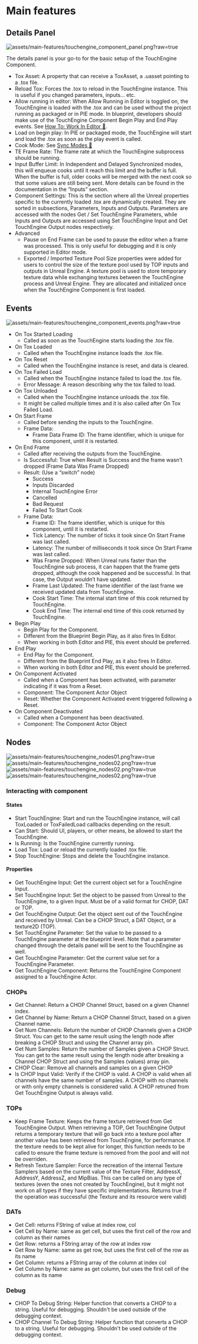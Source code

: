 # Main features

## Details Panel
![assets/main-features/touchengine_component_panel.png?raw=true](assets/main-features/touchengine_component_panel.png?raw=true)

The details panel is your go-to for the basic setup of the TouchEngine Component.

* Tox Asset: A property that can receive a ToxAsset, a .uasset pointing to a .tox file.
* Reload Tox: Forces the .tox to reload in the TouchEngine instance. This is useful if you changed parameters, inputs... etc.
* Allow running in editor: When Allow Running in Editor is toggled on, the TouchEngine is loaded with the .tox and can be used without the project running as packaged or in PIE mode. In blueprint, developers should make use of the TouchEngine Component Begin Play and End Play events. See [How To: Work In Editor 🔗](how-tos/work-in-editor.md).
* Load on begin play: In PIE or packaged mode, the TouchEngine will start and load the .tox as soon as the play event is called.
* Cook Mode: See [Sync Modes 🔗](sync-modes.md)
* TE Frame Rate: The frame rate at which the TouchEngine subprocess should be running.
* Input Buffer Limit: In Independent and Delayed Synchronized modes, this will enqueue cooks until it reach this limit and the buffer is full. When the buffer is full, older cooks will be merged with the next cook so that some values are still being sent. More details can be found in the documentation in the “Inputs” section.
* Component Settings: This is the section where all the Unreal properties specific to the currently loaded .tox are dynamically created. They are sorted in subsections, Parameters, Inputs and Outputs. Parameters are accessed with the nodes Get / Set TouchEngine Parameters, while Inputs and Outputs are accessed using Set TouchEngine Input and Get TouchEngine Output nodes respectively.
* Advanced
    * Pause on End Frame can be used to pause the editor when a frame was processed. This is only useful for debugging and it is only supported in Editor mode.
    * Exported / Imported Texture Pool Size properties were added for users to control the size of the texture pool used by TOP inputs and outputs in Unreal Engine. A texture pool is used to store temporary texture data while exchanging textures between the TouchEngine process and Unreal Engine. They are allocated and initialized once when the TouchEngine Component is first loaded.

## Events
![assets/main-features/touchengine_component_events.png?raw=true](assets/main-features/touchengine_component_events.png?raw=true)

- On Tox Started Loading
    - Called as soon as the TouchEngine starts loading the .tox file.
- On Tox Loaded
    - Called when the TouchEngine instance loads the .tox file. 
- On Tox Reset
    - Called when the TouchEngine instance is reset, and data is cleared.
- On Tox Failed Load
    - Called when the TouchEngine instance failed to load the .tox file.    
    - Error Message: A reason describing why the tox failed to load.
- On Tox Unloaded
    - Called when the TouchEngine instance unloads the .tox file.
    - It might be called multiple times and it is also called after On Tox Failed Load.
- On Start Frame
    - Called before sending the inputs to the TouchEngine.    
    - Frame Data: 
        * Frame Data Frame ID: The frame identifier, which is unique for this component, until it is restarted.
- On End Frame
    - Called after receiving the outputs from the TouchEngine.
    - Is Successful: True when Result is Success and the frame wasn’t dropped (Frame Data Was Frame Dropped)
    - Result: (Use a “switch” node)
        - Success
        - Inputs Discarded
        - Internal TouchEngine Error
        - Cancelled
        - Bad Request
        - Failed To Start Cook    
    - Frame Data: 
        - Frame ID: The frame identifier, which is unique for this component, until it is restarted.
        - Tick Latency: The number of ticks it took since On Start Frame was last called.
        - Latency: The number of milliseconds it took since On Start Frame was last called.
        - Was Frame Dropped: When Unreal runs faster than the TouchEngine sub process, it can happen that the frame gets dropped, although the cook happened and be successful. In that case, the Output wouldn’t have updated.
        - Frame Last Updated: The frame identifier of the last frame we received updated data from TouchEngine.
        - Cook Start Time: The internal start time of this cook returned by TouchEngine.
        - Cook End Time: The internal end time of this cook returned by TouchEngine.
- Begin Play
    - Begin Play for the Component.
    - Different from the Blueprint Begin Play, as it also fires In Editor.
    - When working in both Editor and PIE, this event should be preferred.
- End Play
    - End Play for the Component.
    - Different from the Blueprint End Play, as it also fires In Editor.
    - When working in both Editor and PIE, this event should be preferred.
- On Component Activated
    - Called when a Component has been activated, with parameter indicating if it was from a Reset.
    - Component: The Component Actor Object
    - Reset: Whether the Component Activated event triggered following a Reset.
- On Component Deactivated
    - Called when a Component has been deactivated.
    - Component: The Component Actor Object

## Nodes
![assets/main-features/touchengine_nodes01.png?raw=true](assets/main-features/touchengine_nodes01.png?raw=true)
![assets/main-features/touchengine_nodes02.png?raw=true](assets/main-features/touchengine_nodes02.png?raw=true)
![assets/main-features/touchengine_nodes02.png?raw=true](assets/main-features/touchengine_nodes03.png?raw=true)
![assets/main-features/touchengine_nodes02.png?raw=true](assets/main-features/touchengine_nodes04.png?raw=true)

### Interacting with component
#### States
- Start TouchEngine: Start and run the TouchEngine instance, will call ToxLoaded or ToxFailedLoad callbacks depending on the result.
- Can Start: Should UI, players, or other means, be allowed to start the TouchEngine.
- Is Running: Is the TouchEngine currently running.
- Load Tox: Load or reload the currently loaded .tox file.
- Stop TouchEngine: Stops and delete the TouchEngine instance.
#### Properties
- Get TouchEngine Input: Get the current object set for a TouchEngine Input.
- Set TouchEngine Input: Set the object to be passed from Unreal to the TouchEngine, to a given Input. Must be of a valid format for CHOP, DAT or TOP.
- Get TouchEngine Output: Get the object sent out of the TouchEngine and received by Unreal. Can be a CHOP Struct, a DAT Object, or a texture2D (TOP).
- Set TouchEngine Parameter: Set the value to be passed to a TouchEngine parameter at the blueprint level. Note that a parameter changed through the details panel will be sent to the TouchEngine as well.
- Get TouchEngine Parameter: Get the current value set for a TouchEngine Parameter.
- Get TouchEngine Component: Returns the TouchEngine Component assigned to a TouchEngine Actor.
### CHOPs
- Get Channel: Return a CHOP Channel Struct, based on a given Channel index.
- Get Channel by Name: Return a CHOP Channel Struct, based on a given Channel name.
- Get Num Channels: Return the number of CHOP Channels given a CHOP Struct. You can get to the same result using the length node after breaking a CHOP Struct and using the Channel array pin.
- Get Num Samples: Return the number of Samples given a CHOP Struct. You can get to the same result using the length node after breaking a Channel CHOP Struct and using the Samples (values) array pin.
- CHOP Clear: Remove all channels and samples on a given CHOP
- Is CHOP Input Valid: Verify if the CHOP is valid. A CHOP is valid when all channels have the same number of samples. A CHOP with no channels or with only empty channels is considered valid. A CHOP retruned from Get TouchEngine Output is always valid.
### TOPs
- Keep Frame Texture: Keeps the frame texture retrieved from Get TouchEngine Output. When retrieving a TOP, Get TouchEngine Output returns a temporary texture that will go back into a texture pool after another value has been retrieved from TouchEngine, for performance. If the texture needs to be kept alive for longer, this function needs to be called to ensure the frame texture is removed from the pool and will not be overriden.
- Refresh Texture Sampler: Force the recreation of the internal Texture Samplers based on the current value of the Texture Filter, AddressX, AddressY, AddressZ, and MipBias. This can be called on any type of textures (even the ones not created by TouchEngine), but it might not work on all types if they have specific implementations. Returns true if the operation was successful (the Texture and its resource were valid)
### DATs
- Get Cell: returns FString of value at index row, col
- Get Cell by Name: same as get cell, but uses the first cell of the row and column as their names
- Get Row: returns a FString array of the row at index row
- Get Row by Name: same as get row, but uses the first cell of the row as its name
- Get Column: returns a FString array of the column at index col
- Get Column by Name: same as get column, but uses the first cell of the column as its name
### Debug
- CHOP To Debug String: Helper function that converts a CHOP to a string. Useful for debugging. Shouldn't be used outside of the debugging context.
- CHOP Channel To Debug String: Helper function that converts a CHOP to a string. Useful for debugging. Shouldn't be used outside of the debugging context.